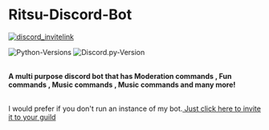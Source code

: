 # Ritsu-Discord-Bot
<a href="https://discord.gg/MAJZ3cz">
    <img src="https://img.shields.io/discord/421796001830010890?color=%237289DA&label=discord&logo=discord&logoColor=white"  alt="discord_invitelink"/>
</a>

![Python-Versions](https://img.shields.io/badge/python-3.7-blue?style=flat-square)
![Discord.py-Version](https://img.shields.io/badge/discord.py-1.3.3-blue?style=flat-square)


<br> **A multi purpose discord bot that has Moderation commands , Fun commands , Music commands , Music commands and many more!** </br>

<br> I would prefer if you don't run an instance of my bot.[ Just click here to invite it to your guild](https://discord.com/oauth2/authorize?client_id=577140178791956500&scope=bot&permissions=521661951)</br>
